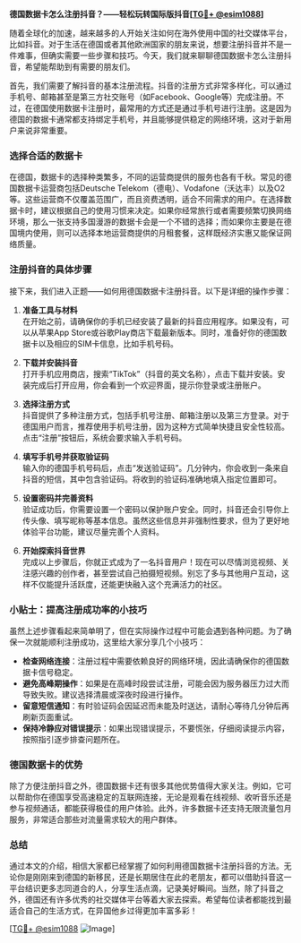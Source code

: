 **德国数据卡怎么注册抖音？——轻松玩转国际版抖音[[TG💪+ @esim1088](https://t.me/s/esim1088)]**

随着全球化的加速，越来越多的人开始关注如何在海外使用中国的社交媒体平台，比如抖音。对于生活在德国或者其他欧洲国家的朋友来说，想要注册抖音并不是一件难事，但确实需要一些步骤和技巧。今天，我们就来聊聊德国数据卡怎么注册抖音，希望能帮助到有需要的朋友们。

首先，我们需要了解抖音的基本注册流程。抖音的注册方式非常多样化，可以通过手机号、邮箱甚至是第三方社交账号（如Facebook、Google等）完成注册。不过，在德国使用数据卡注册时，最常用的方式还是通过手机号进行注册。这是因为德国的数据卡通常都支持绑定手机号，并且能够提供稳定的网络环境，这对于新用户来说非常重要。

### 选择合适的数据卡

在德国，数据卡的选择种类繁多，不同的运营商提供的服务也各有千秋。常见的德国数据卡运营商包括Deutsche Telekom（德电）、Vodafone（沃达丰）以及O2等。这些运营商不仅覆盖范围广，而且资费透明，适合不同需求的用户。在选择数据卡时，建议根据自己的使用习惯来决定。如果你经常旅行或者需要频繁切换网络环境，那么一张支持多国漫游的数据卡会是一个不错的选择；而如果你主要是在德国境内使用，则可以选择本地运营商提供的月租套餐，这样既经济实惠又能保证网络质量。

### 注册抖音的具体步骤

接下来，我们进入正题——如何用德国数据卡注册抖音。以下是详细的操作步骤：

1. **准备工具与材料**  
   在开始之前，请确保你的手机已经安装了最新的抖音应用程序。如果没有，可以从苹果App Store或谷歌Play商店下载最新版本。同时，准备好你的德国数据卡以及相应的SIM卡信息，比如手机号码。

2. **下载并安装抖音**  
   打开手机应用商店，搜索“TikTok”（抖音的英文名称），点击下载并安装。安装完成后打开应用，你会看到一个欢迎界面，提示你登录或注册账户。

3. **选择注册方式**  
   抖音提供了多种注册方式，包括手机号注册、邮箱注册以及第三方登录。对于德国用户而言，推荐使用手机号注册，因为这种方式简单快捷且安全性较高。点击“注册”按钮后，系统会要求输入手机号码。

4. **填写手机号并获取验证码**  
   输入你的德国手机号码后，点击“发送验证码”。几分钟内，你会收到一条来自抖音的短信，其中包含验证码。将收到的验证码准确地填入指定位置即可。

5. **设置密码并完善资料**  
   验证成功后，你需要设置一个密码以保护账户安全。同时，抖音还会引导你上传头像、填写昵称等基本信息。虽然这些信息并非强制性要求，但为了更好地体验平台功能，建议尽量完善个人资料。

6. **开始探索抖音世界**  
   完成以上步骤后，你就正式成为了一名抖音用户！现在可以尽情浏览视频、关注感兴趣的创作者，甚至尝试自己拍摄短视频。别忘了多与其他用户互动，这样不仅能提升活跃度，还能更快融入这个充满活力的社区。

### 小贴士：提高注册成功率的小技巧

虽然上述步骤看起来简单明了，但在实际操作过程中可能会遇到各种问题。为了确保一次就能顺利注册成功，这里给大家分享几个小技巧：

- **检查网络连接**：注册过程中需要依赖良好的网络环境，因此请确保你的德国数据卡信号稳定。
- **避免高峰期操作**：如果是在高峰时段尝试注册，可能会因为服务器压力过大而导致失败。建议选择清晨或深夜时段进行操作。
- **留意短信通知**：有时验证码会因延迟而未能及时送达，请耐心等待几分钟后再刷新页面重试。
- **保持冷静应对错误提示**：如果出现错误提示，不要慌张，仔细阅读提示内容，按照指引逐步排查问题所在。

### 德国数据卡的优势

除了方便注册抖音之外，德国数据卡还有很多其他优势值得大家关注。例如，它可以帮助你在德国享受高速稳定的互联网连接，无论是观看在线视频、收听音乐还是参与视频通话，都能获得极佳的用户体验。此外，许多数据卡还支持无限流量包月服务，非常适合那些对流量需求较大的用户群体。

### 总结

通过本文的介绍，相信大家都已经掌握了如何利用德国数据卡注册抖音的方法。无论你是刚刚来到德国的新移民，还是长期居住在此的老朋友，都可以借助抖音这一平台结识更多志同道合的人，分享生活点滴，记录美好瞬间。当然，除了抖音之外，德国还有许多优秀的社交媒体平台等着大家去探索。希望每位读者都能找到最适合自己的生活方式，在异国他乡过得更加丰富多彩！

[[TG💪+ @esim1088](https://t.me/s/esim1088) ![Image](https://i.postimg.cc/4NQfJmqS/Snipaste-2025-05-13-00-14-12.png)]
